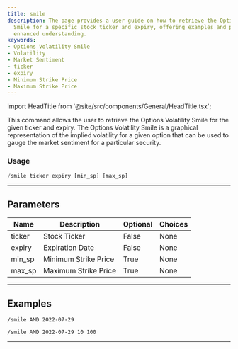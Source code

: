 ```yaml
---
title: smile
description: The page provides a user guide on how to retrieve the Options Volatility
  Smile for a specific stock ticker and expiry, offering examples and parameters for
  enhanced understanding.
keywords:
- Options Volatility Smile
- Volatility
- Market Sentiment
- ticker
- expiry
- Minimum Strike Price
- Maximum Strike Price
---
```


import HeadTitle from '@site/src/components/General/HeadTitle.tsx';

<HeadTitle title="smile - Options - Telegram - Reference | OpenBB Bot Docs" />

This command allows the user to retrieve the Options Volatility Smile for the given ticker and expiry. The Options Volatility Smile is a graphical representation of the implied volatility for a given option that can be used to gauge the market sentiment for a particular security.

### Usage

```python wordwrap
/smile ticker expiry [min_sp] [max_sp]
```

---

## Parameters

| Name | Description | Optional | Choices |
| ---- | ----------- | -------- | ------- |
| ticker | Stock Ticker | False | None |
| expiry | Expiration Date | False | None |
| min_sp | Minimum Strike Price | True | None |
| max_sp | Maximum Strike Price | True | None |


---

## Examples

```
/smile AMD 2022-07-29
```
```
/smile AMD 2022-07-29 10 100
```
---
